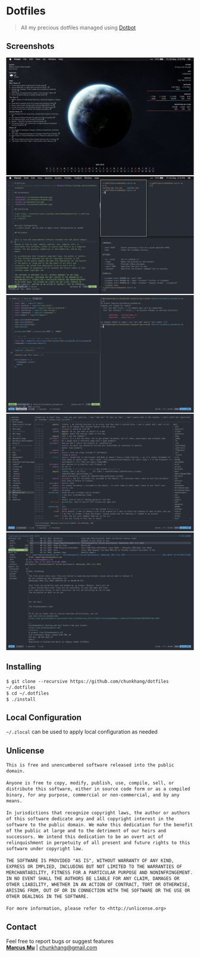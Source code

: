 # Dotfiles
> All my precious dotfiles managed using [Dotbot](https://github.com/anishathalye/dotbot)

## Screenshots

![desktop](./screenshots/desktop.jpg)
![chunkwm](./screenshots/chunkwm.jpg)
![vim](./screenshots/vim.jpg)
![weechat](./screenshots/weechat.jpg)
![mutt](./screenshots/mutt.jpg)

## Installing
```
$ git clone --recursive https://github.com/chunkhang/dotfiles ~/.dotfiles
$ cd ~/.dotfiles
$ ./install
```

## Local Configuration
`~/.zlocal` can be used to apply local configuration as needed

## Unlicense

```
This is free and unencumbered software released into the public domain.

Anyone is free to copy, modify, publish, use, compile, sell, or
distribute this software, either in source code form or as a compiled
binary, for any purpose, commercial or non-commercial, and by any
means.

In jurisdictions that recognize copyright laws, the author or authors
of this software dedicate any and all copyright interest in the
software to the public domain. We make this dedication for the benefit
of the public at large and to the detriment of our heirs and
successors. We intend this dedication to be an overt act of
relinquishment in perpetuity of all present and future rights to this
software under copyright law.

THE SOFTWARE IS PROVIDED "AS IS", WITHOUT WARRANTY OF ANY KIND,
EXPRESS OR IMPLIED, INCLUDING BUT NOT LIMITED TO THE WARRANTIES OF
MERCHANTABILITY, FITNESS FOR A PARTICULAR PURPOSE AND NONINFRINGEMENT.
IN NO EVENT SHALL THE AUTHORS BE LIABLE FOR ANY CLAIM, DAMAGES OR
OTHER LIABILITY, WHETHER IN AN ACTION OF CONTRACT, TORT OR OTHERWISE,
ARISING FROM, OUT OF OR IN CONNECTION WITH THE SOFTWARE OR THE USE OR
OTHER DEALINGS IN THE SOFTWARE.

For more information, please refer to <http://unlicense.org>
```

## Contact

Feel free to report bugs or suggest features <br/>
**[Marcus Mu](http://marcusmu.me)** | chunkhang@gmail.com
